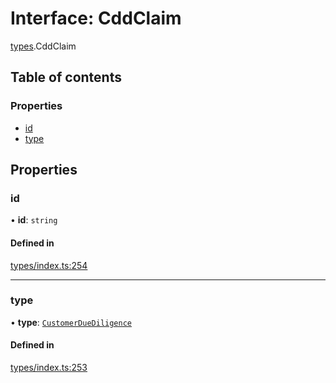 # Interface: CddClaim

[types](../wiki/types).CddClaim

## Table of contents

### Properties

- [id](../wiki/types.CddClaim#id)
- [type](../wiki/types.CddClaim#type)

## Properties

### id

• **id**: `string`

#### Defined in

[types/index.ts:254](https://github.com/PolymeshAssociation/polymesh-sdk/blob/e978aefd/src/types/index.ts#L254)

___

### type

• **type**: [`CustomerDueDiligence`](../wiki/types.ClaimType#customerduediligence)

#### Defined in

[types/index.ts:253](https://github.com/PolymeshAssociation/polymesh-sdk/blob/e978aefd/src/types/index.ts#L253)
